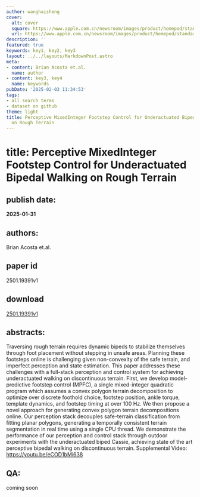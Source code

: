 ```yaml
---
author: wanghaisheng
cover:
  alt: cover
  square: https://www.apple.com.cn/newsroom/images/product/homepod/standard/Apple-HomePod-hero-230118_big.jpg.large_2x.jpg
  url: https://www.apple.com.cn/newsroom/images/product/homepod/standard/Apple-HomePod-hero-230118_big.jpg.large_2x.jpg
description: ''
featured: true
keywords: key1, key2, key3
layout: ../../layouts/MarkdownPost.astro
meta:
- content: Brian Acosta et.al.
  name: author
- content: key3, key4
  name: keywords
pubDate: '2025-02-03 11:34:53'
tags:
- all search terms
- dataset on github
theme: light
title: Perceptive MixedInteger Footstep Control for Underactuated Bipedal Walking
  on Rough Terrain
---
```


# title: Perceptive MixedInteger Footstep Control for Underactuated Bipedal Walking on Rough Terrain 
## publish date: 
**2025-01-31** 
## authors: 
  Brian Acosta et.al. 
## paper id
2501.19391v1
## download
[2501.19391v1](http://arxiv.org/abs/2501.19391v1)
## abstracts:
Traversing rough terrain requires dynamic bipeds to stabilize themselves through foot placement without stepping in unsafe areas. Planning these footsteps online is challenging given non-convexity of the safe terrain, and imperfect perception and state estimation. This paper addresses these challenges with a full-stack perception and control system for achieving underactuated walking on discontinuous terrain. First, we develop model-predictive footstep control (MPFC), a single mixed-integer quadratic program which assumes a convex polygon terrain decomposition to optimize over discrete foothold choice, footstep position, ankle torque, template dynamics, and footstep timing at over 100 Hz. We then propose a novel approach for generating convex polygon terrain decompositions online. Our perception stack decouples safe-terrain classification from fitting planar polygons, generating a temporally consistent terrain segmentation in real time using a single CPU thread. We demonstrate the performance of our perception and control stack through outdoor experiments with the underactuated biped Cassie, achieving state of the art perceptive bipedal walking on discontinuous terrain. Supplemental Video: https://youtu.be/eCOD1bMi638
## QA:
coming soon
